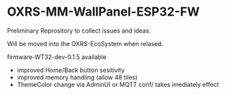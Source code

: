 # OXRS-MM-WallPanel-ESP32-FW
 
Preliminary Reprository to collect issues and ideas.

Will be moved into the OXRS-EcoSystem when relased.

firmware-WT32-dev-0.1.5 available

- improved Home/Back button sesitivity
- improved memory handling (allow 48 tiles)
- ThemeColor change via AdminUI or MQTT conf/ takes imediately effect 
